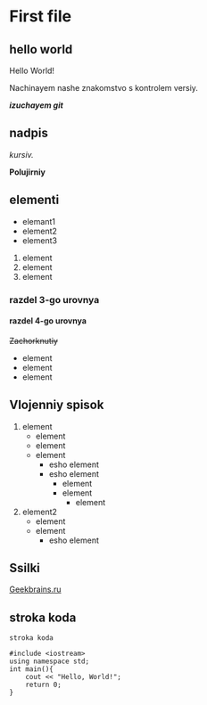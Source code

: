 # First file 

## hello world

Hello World!

Nachinayem nashe znakomstvo s kontrolem versiy.

***izuchayem git***

## nadpis

*kursiv.*

**Polujirniy**

## elementi

* elemant1
* element2
* element3

1. element
2. element
3. element

### razdel 3-go urovnya

#### razdel 4-go urovnya

~~Zachorknutiy~~

- element
- element
- element

## Vlojenniy spisok

1. element
    - element
    - element
    - element
        - esho element
        - esho element
            * element
            * element
                - element
2. element2
    - element
    - element
        - esho element

## Ssilki

[Geekbrains.ru](https://www.gb.ru)


## stroka koda

`stroka koda`

```
#include <iostream>
using namespace std;
int main(){
    cout << "Hello, World!";
    return 0;
}
```